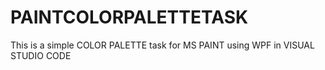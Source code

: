 # PAINTCOLORPALETTETASK
This is a simple COLOR PALETTE task for MS PAINT using WPF in VISUAL STUDIO CODE
